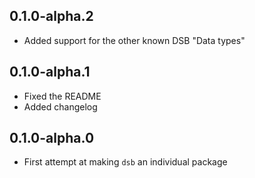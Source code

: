 ## 0.1.0-alpha.2

- Added support for the other known DSB "Data types"

## 0.1.0-alpha.1

- Fixed the README
- Added changelog

## 0.1.0-alpha.0

- First attempt at making `dsb` an individual package
